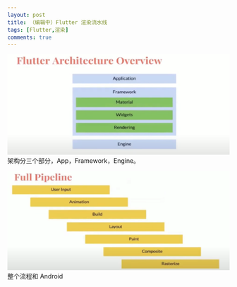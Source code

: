 ```yaml
---
layout: post
title: （编辑中）Flutter 渲染流水线
tags: [Flutter,渲染]
comments: true
---
```


![Flutter 架构图](/assets/img/2021-12-21-15-38-43.png)
架构分三个部分，App，Framework，Engine。

![全流水线图](/assets/img/2021-12-21-15-41-17.png)
整个流程和 Android